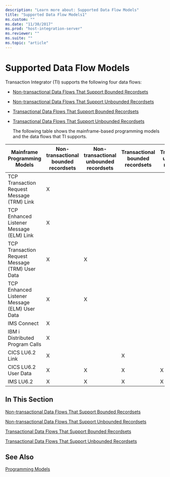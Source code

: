 ```yaml
---
description: "Learn more about: Supported Data Flow Models"
title: "Supported Data Flow Models1"
ms.custom: ""
ms.date: "11/30/2017"
ms.prod: "host-integration-server"
ms.reviewer: ""
ms.suite: ""
ms.topic: "article"
---
```

# Supported Data Flow Models
Transaction Integrator (TI) supports the following four data flows:  
  
- [Non-transactional Data Flows That Support Bounded Recordsets](../core/non-transactional-data-flows-that-support-bounded-recordsets2.md)  
  
- [Non-transactional Data Flows That Support Unbounded Recordsets](../core/non-transactional-data-flows-that-support-unbounded-recordsets2.md)  
  
- [Transactional Data Flows That Support Bounded Recordsets](../core/transactional-data-flows-that-support-bounded-recordsets1.md)  
  
- [Transactional Data Flows That Support Unbounded Recordsets](../core/transactional-data-flows-that-support-unbounded-recordsets1.md)  
  
  The following table shows the mainframe-based programming models and the data flows that TI supports.  
  
|Mainframe Programming Models|Non-transactional bounded recordsets|Non-transactional unbounded recordsets|Transactional bounded recordsets|Transactional unbounded recordsets|  
|----------------------------------|-------------------------------------------|---------------------------------------------|--------------------------------------|----------------------------------------|  
|TCP Transaction Request Message (TRM) Link|X||||  
|TCP Enhanced Listener Message (ELM) Link|X||||  
|TCP Transaction Request Message (TRM) User Data|X|X|||  
|TCP Enhanced Listener Message (ELM) User Data|X|X|||  
|IMS Connect|X||||  
|IBM i Distributed Program Calls|X||||  
|CICS LU6.2 Link|X||X||  
|CICS LU6.2 User Data|X|X|X|X|  
|IMS LU6.2|X|X|X|X|  
  
## In This Section  
 [Non-transactional Data Flows That Support Bounded Recordsets](../core/non-transactional-data-flows-that-support-bounded-recordsets2.md)  
  
 [Non-transactional Data Flows That Support Unbounded Recordsets](../core/non-transactional-data-flows-that-support-unbounded-recordsets2.md)  
  
 [Transactional Data Flows That Support Bounded Recordsets](../core/transactional-data-flows-that-support-bounded-recordsets1.md)  
  
 [Transactional Data Flows That Support Unbounded Recordsets](../core/transactional-data-flows-that-support-unbounded-recordsets1.md)  
  
## See Also  
 [Programming Models](../core/programming-models2.md)
